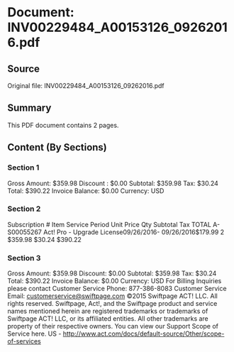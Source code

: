 # Document: INV00229484_A00153126_09262016.pdf

## Source
Original file: INV00229484_A00153126_09262016.pdf

## Summary
This PDF document contains 2 pages.

## Content (By Sections)

### Section 1
Gross  Amount: $359.98
Discount : $0.00
Subtotal: $359.98
Tax: $30.24
Total: $390.22
Invoice Balance: $0.00
Currency: USD

### Section 2
Subscription # Item Service Period Unit Price Qty Subtotal Tax TOTAL
A-S00055267 Act! Pro - Upgrade  License09/26/2016-
09/26/2016$179.99 2 $359.98 $30.24 $390.22

### Section 3
Gross Amount: $359.98
Discount: $0.00
Subtotal: $359.98
Tax: $30.24
Total: $390.22
Invoice  Balance: $0.00
Currency: USD
For Billing Inquiries please contact
Customer Service Phone: 877-386-8083
Customer Service Email: customerservice@swiftpage.com
©2015 Swiftpage ACT!  LLC.  All rights  reserved. Swiftpage, Act!, and the Swiftpage product and service names mentioned  herein are 
registered trademarks  or trademarks of Swiftpage ACT! LLC,  or its affiliated entities. All other trademarks are property of their 
respective owners.
You can view our Support Scope  of Service here.
US - http://www.act.com/docs/default-source/Other/scope-of-services

